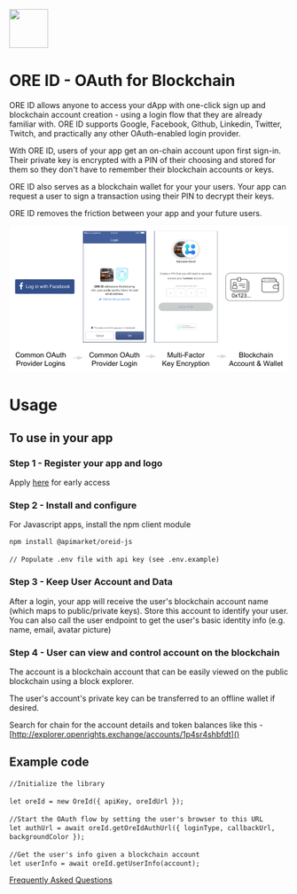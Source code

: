 <img src="https://en.gravatar.com/userimage/137186280/decf387e98fa3847f8d28208dd673bca.png" width="70" height="70">

# ORE ID - OAuth for Blockchain



ORE ID allows anyone to access your dApp with one-click sign up and blockchain account creation - using a login flow that they are already familiar with. ORE ID supports Google, Facebook, Github, Linkedin, Twitter, Twitch, and practically any other OAuth-enabled login provider.

With ORE ID, users of your app get an on-chain account upon first sign-in. Their private key is encrypted with a PIN of their choosing and stored for them so they don't have to remember their blockchain accounts or keys.

ORE ID also serves as a blockchain wallet for your your users. Your app can request a user to sign a transaction using their PIN to decrypt their keys.

ORE ID removes the friction between your app and your future users. 

<img src="./docs/images/oreid-steps-graphic.png">

# Usage


## To use in your app

### Step 1 - Register your app and logo

Apply [here](https://aikon.typeform.com/to/YQ5d5r) for early access 

### Step 2 - Install and configure

For Javascript apps, install the npm client module

```
npm install @apimarket/oreid-js 

// Populate .env file with api key (see .env.example)
```

### Step 3 - Keep User Account and Data  

After a login, your app will receive the user's blockchain account name (which maps to public/private keys). Store this account to identify your user. You can also call the user endpoint to get the user's basic identity info (e.g. name, email, avatar picture)

### Step 4 - User can view and control account on the blockchain  

The account is a blockchain account that can be easily viewed on the public blockchain using a block explorer.

The user's account's private key can be transferred to an offline wallet if desired.

Search for chain for the account details and token balances like this - [http://explorer.openrights.exchange/accounts/1p4sr4shbfdt]()


## Example code
```
//Initialize the library

let oreId = new OreId({ apiKey, oreIdUrl });

//Start the OAuth flow by setting the user's browser to this URL
let authUrl = await oreId.getOreIdAuthUrl({ loginType, callbackUrl, backgroundColor });

//Get the user's info given a blockchain account
let userInfo = await oreId.getUserInfo(account);

```


[Frequently Asked Questions](https://drive.google.com/open?id=1Nx6qm7z8TQRM8S-onmcP0H--21z-gzYDBVEzzfcgE9g)

